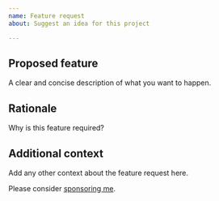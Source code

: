 ```yaml
---
name: Feature request
about: Suggest an idea for this project

---
```


## Proposed feature

A clear and concise description of what you want to happen.

## Rationale

Why is this feature required?

## Additional context

Add any other context about the feature request here.

Please consider [sponsoring me](https://github.com/sponsors/mesdag).
